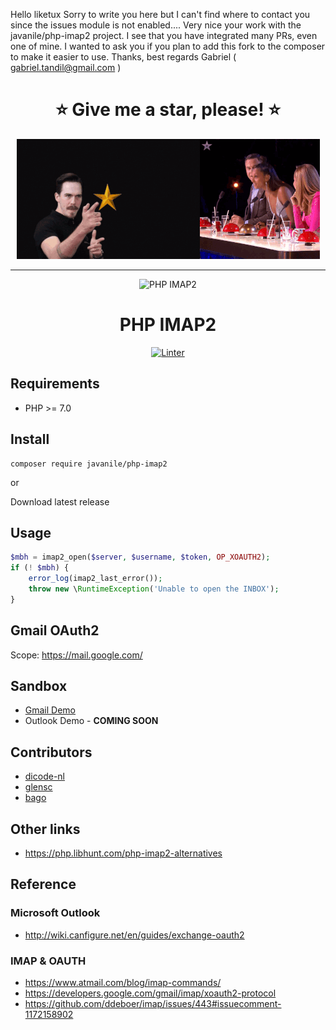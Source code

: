 Hello liketux
Sorry to write you here but I can't find where to contact you since the issues module is not enabled....
Very nice your work with the javanile/php-imap2 project.
I see that you have integrated many PRs, even one of mine.
I wanted to ask you if you plan to add this fork to the composer to make it easier to use.
Thanks, best regards
Gabriel ( gabriel.tandil@gmail.com )


<div align="center">

# ⭐ Give me a star, please! ⭐

<img src="https://raw.githubusercontent.com/francescobianco/gif/main/images/give-stars-h192.gif" /><img src="https://raw.githubusercontent.com/francescobianco/gif/main/images/push-button-h192.gif" />

</div>

---

<div align="center">

![PHP IMAP2](docs/logo.png)

# PHP IMAP2

[![Linter](https://github.com/javanile/php-imap2/actions/workflows/linter.yml/badge.svg)](https://github.com/javanile/php-imap2/actions/workflows/linter.yml)

</div>

## Requirements

- PHP >= 7.0

## Install

```shell
composer require javanile/php-imap2
```

or

Download latest release 

## Usage

```php
$mbh = imap2_open($server, $username, $token, OP_XOAUTH2);
if (! $mbh) {
    error_log(imap2_last_error());
    throw new \RuntimeException('Unable to open the INBOX');
}
```

## Gmail OAuth2

Scope: https://mail.google.com/

## Sandbox

- [Gmail Demo](https://replit.com/@frabik/PHP-IMAP2-Google-Demo?v=1#main.php)
- Outlook Demo - **COMING SOON**


## Contributors

- [dicode-nl](https://github.com/dicode-nl)
- [glensc](https://github.com/glensc)
- [bago](https://github.com/bago)

## Other links 

- <https://php.libhunt.com/php-imap2-alternatives>

## Reference

### Microsoft Outlook

- <http://wiki.canfigure.net/en/guides/exchange-oauth2>

### IMAP & OAUTH

- <https://www.atmail.com/blog/imap-commands/>
- <https://developers.google.com/gmail/imap/xoauth2-protocol>
- <https://github.com/ddeboer/imap/issues/443#issuecomment-1172158902>
